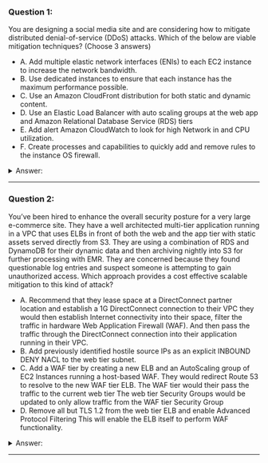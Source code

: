 ### Question 1:

You are designing a social media site and are considering how to mitigate distributed denial-of-service (DDoS) attacks. Which of the below are viable mitigation techniques? (Choose 3 answers)

- A. Add multiple elastic network interfaces (ENIs) to each EC2 instance to increase the network bandwidth.
- B. Use dedicated instances to ensure that each instance has the maximum performance possible.
- C. Use an Amazon CloudFront distribution for both static and dynamic content.
- D. Use an Elastic Load Balancer with auto scaling groups at the web app and Amazon Relational Database Service (RDS) tiers
- E. Add alert Amazon CloudWatch to look for high Network in and CPU utilization.
- F. Create processes and capabilities to quickly add and remove rules to the instance OS firewall.

<details><summary>Answer:</summary><p>
[C, D, E]

[]

Explanation:

Question 1@http://jayendrapatil.com/aws-ddos-resiliency-best-practices-whitepaper-overview/

</p></details><hr>

### Question 2:

You’ve been hired to enhance the overall security posture for a very large e-commerce site. They have a well architected multi-tier application running in a VPC that uses ELBs in front of both the web and the app tier with static assets served directly from S3. They are using a combination of RDS and DynamoDB for their dynamic data and then archiving nightly into S3 for further processing with EMR. They are concerned because they found questionable log entries and suspect someone is attempting to gain unauthorized access. Which approach provides a cost effective scalable mitigation to this kind of attack?

- A. Recommend that they lease space at a DirectConnect partner location and establish a 1G DirectConnect connection to their VPC they would then establish Internet connectivity into their space, filter the traffic in hardware Web Application Firewall (WAF). And then pass the traffic through the DirectConnect connection into their application running in their VPC. 
- B. Add previously identified hostile source IPs as an explicit INBOUND DENY NACL to the web tier subnet. 
- C. Add a WAF tier by creating a new ELB and an AutoScaling group of EC2 Instances running a host-based WAF. They would redirect Route 53 to resolve to the new WAF tier ELB. The WAF tier would their pass the traffic to the current web tier The web tier Security Groups would be updated to only allow traffic from the WAF tier Security Group
- D. Remove all but TLS 1.2 from the web tier ELB and enable Advanced Protocol Filtering This will enable the ELB itself to perform WAF functionality. 

<details><summary>Answer:</summary><p>
[C]

[]

Explanation:

Question 2@http://jayendrapatil.com/aws-ddos-resiliency-best-practices-whitepaper-overview/

A: Not cost effective

B: does not protect against new source

D: No advanced protocol filtering in ELB

</p></details><hr>

